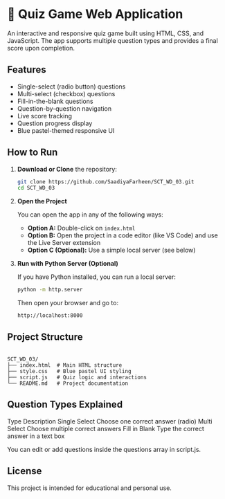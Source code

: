 # 🧠 Quiz Game Web Application

An interactive and responsive quiz game built using HTML, CSS, and JavaScript. The app supports multiple question types and provides a final score upon completion.

## Features

- Single-select (radio button) questions  
- Multi-select (checkbox) questions  
- Fill-in-the-blank questions  
- Question-by-question navigation  
- Live score tracking  
- Question progress display  
- Blue pastel-themed responsive UI  

## How to Run

1. **Download or Clone** the repository:

   ```bash
   git clone https://github.com/SaadiyaFarheen/SCT_WD_03.git
   cd SCT_WD_03
   ```

2. **Open the Project**

   You can open the app in any of the following ways:

   - **Option A:** Double-click on `index.html`
   - **Option B:** Open the project in a code editor (like VS Code) and use the Live Server extension
   - **Option C (Optional):** Use a simple local server (see below)

3. **Run with Python Server (Optional)**

   If you have Python installed, you can run a local server:

   ```bash
   python -m http.server
   ```

   Then open your browser and go to:

   ```bash
   http://localhost:8000
   ```

## Project Structure

```

SCT_WD_03/
├── index.html  # Main HTML structure
├── style.css   # Blue pastel UI styling
├── script.js   # Quiz logic and interactions
└── README.md   # Project documentation

```

## Question Types Explained

Type	                 Description
Single Select	Choose one correct answer (radio)
Multi Select	Choose multiple correct answers
Fill in Blank	Type the correct answer in a text box

You can edit or add questions inside the questions array in script.js.

## License

This project is intended for educational and personal use.